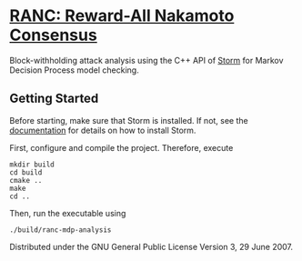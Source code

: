 # [RANC: Reward-All Nakamoto Consensus](https://dl.acm.org/doi/abs/10.1145/3477314.3507056)
Block-withholding attack analysis using the C++ API of [Storm](https://www.stormchecker.org) for Markov Decision Process model checking.

## Getting Started
Before starting, make sure that Storm is installed. If not, see the [documentation](http://www.stormchecker.org/documentation/installation/installation.html) for details on how to install Storm.

First, configure and compile the project. Therefore, execute
```
mkdir build
cd build
cmake ..
make
cd ..
```

Then, run the executable using 
```
./build/ranc-mdp-analysis 
```

Distributed under the GNU General Public License Version 3, 29 June 2007.
